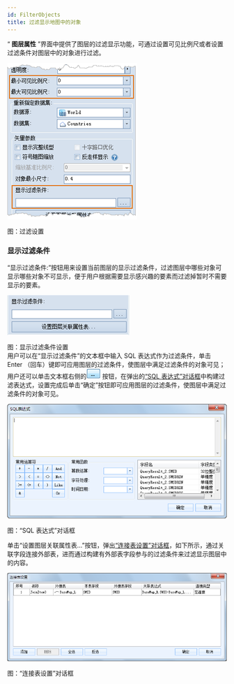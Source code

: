 ```yaml
---
id: FilterObjects
title: 过滤显示地图中的对象
---
```

“ **图层属性** ”界面中提供了图层的过滤显示功能，可通过设置可见比例尺或者设置过滤条件对图层中的对象进行过滤。

![](img/filterDisplay.png)  
 
图：过滤设置  
  
### 显示过滤条件

“显示过滤条件:”按钮用来设置当前图层的显示过滤条件，过滤图层中哪些对象可显示哪些对象不可显示，便于用户根据需要显示感兴趣的要素而过滤掉暂时不需要显示的要素。

![](img/FilterSetting.png)  
 
图：显示过滤条件设置  
用户可以在“显示过滤条件”的文本框中输入 SQL 表达式作为过滤条件，单击 Enter
（回车）键即可应用图层的过滤条件，使图层中满足过滤条件的对象可见；用户还可以单击文本框右侧的![](img/button.png)
按钮，在弹出的[“SQL
表达式”对话框](../../Query/SQLDia.htm)中构建过滤表达式，设置完成后单击“确定”按钮即可应用图层的过滤条件，使图层中满足过滤条件的对象可见。

![](img/SQLDialog.png)  
 
图：“SQL 表达式”对话框  
  
单击“设置图层关联属性表...”按钮，弹出[“连接表设置”对话框](../../Query/JoinItemsDia.htm)，如下所示，通过关联字段连接外部表，进而通过构建有外部表字段参与的过滤条件来过滤显示图层中的内容。

![](img/JoinItemsDia.png)  
 
图：“连接表设置”对话框  
  
